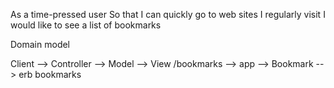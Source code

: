 As a time-pressed user
So that I can quickly go to web sites I regularly visit
I would like to see a list of bookmarks


Domain model

Client      -->  Controller --> Model    -->  View
/bookmarks  -->  app        --> Bookmark -->  erb bookmarks

